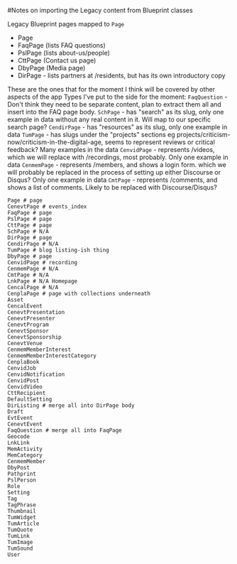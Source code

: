 #Notes on importing the Legacy content from Blueprint classes

Legacy Blueprint pages mapped to `Page`
- Page
- FaqPage (lists FAQ questions)
- PslPage (lists about-us/people)
- CttPage (Contact us page)
- DbyPage (Media page)
- DirPage - lists partners at /residents, but has its own introductory copy

These are the ones that for the moment I think will be covered by other aspects of the app
Types I've put to the side for the moment:
`FaqQuestion` - Don't think they need to be separate content, plan to extract them all and insert into the FAQ page body.
`SchPage` - has "search" as its slug, only one example in data without any real content in it. Will map to our specific search page?
`CendirPage` - has "resources" as its slug, only one example in data
`TumPage` - has slugs under the "projects" sections eg projects/criticism-now/criticism-in-the-digital-age, seems to represent reviews or critical feedback? Many examples in the data
`CenvidPage` - represents /videos, which we will replace with /recordings, most probably. Only one example in data
`CenmemPage` - represents /members, and shows a login form. which we will probably be replaced in the process of setting up either Discourse or Disqus? Only one example in data
`CmtPage` - represents /comments, and shows a list of comments. Likely to be replaced with Discourse/Disqus?

    Page # page
    CenevtPage # events_index
    FaqPage # page
    PslPage # page
    CttPage # page
    SchPage # N/A
    DirPage # page
    CendirPage # N/A
    TumPage # blog listing-ish thing
    DbyPage # page
    CenvidPage # recording
    CenmemPage # N/A
    CmtPage # N/A
    LnkPage # N/A Homepage
    CencalPage # N/A
    CenplaPage # page with collections underneath
    Asset
    CencalEvent
    CenevtPresentation
    CenevtPresenter
    CenevtProgram
    CenevtSponsor
    CenevtSponsorship
    CenevtVenue
    CenmemMemberInterest
    CenmemMemberInterestCategory
    CenplaBook
    CenvidJob
    CenvidNotification
    CenvidPost
    CenvidVideo
    CttRecipient
    DefaultSetting
    DirListing # merge all into DirPage body
    Draft
    EvtEvent
    CenevtEvent
    FaqQuestion # merge all into FaqPage
    Geocode
    LnkLink
    MemActivity
    MemCategory
    CenmemMember
    DbyPost
    Pathprint
    PslPerson
    Role
    Setting
    Tag
    TagPhrase
    Thumbnail
    TumWidget
    TumArticle
    TumQuote
    TumLink
    TumImage
    TumSound
    User